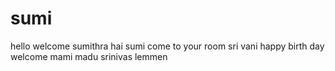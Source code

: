 # sumi
hello welcome sumithra
hai sumi come to your room
sri vani
happy birth day
welcome mami
madu
srinivas
lemmen
